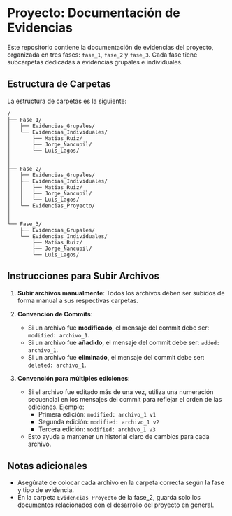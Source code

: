# Proyecto: Documentación de Evidencias

Este repositorio contiene la documentación de evidencias del proyecto, organizada en tres fases: `fase_1`, `fase_2` y `fase_3`. Cada fase tiene subcarpetas dedicadas a evidencias grupales e individuales.

## Estructura de Carpetas

La estructura de carpetas es la siguiente:
```plaintext
/
├── Fase_1/
│   ├── Evidencias_Grupales/
│   └── Evidencias_Individuales/
│       ├── Matias_Ruiz/
│       ├── Jorge_Ñancupil/
│       └── Luis_Lagos/
│
│
├── Fase_2/
│   ├── Evidencias_Grupales/
│   ├── Evidencias_Individuales/
│   │   ├── Matias_Ruiz/
│   │   ├── Jorge_Ñancupil/
│   │   └── Luis_Lagos/
│   └── Evidencias_Proyecto/
│
│
└── Fase_3/
    ├── Evidencias_Grupales/
    └── Evidencias_Individuales/
        ├── Matias_Ruiz/
        ├── Jorge_Ñancupil/
        └── Luis_Lagos/
```

## Instrucciones para Subir Archivos

1. **Subir archivos manualmente**: Todos los archivos deben ser subidos de forma manual a sus respectivas carpetas.

2. **Convención de Commits**:
   - Si un archivo fue **modificado**, el mensaje del commit debe ser: `modified: archivo_1`.
   - Si un archivo fue **añadido**, el mensaje del commit debe ser: `added: archivo_1`.
   - Si un archivo fue **eliminado**, el mensaje del commit debe ser: `deleted: archivo_1`.

3. **Convención para múltiples ediciones**:
   - Si el archivo fue editado más de una vez, utiliza una numeración secuencial en los mensajes del commit para reflejar el orden de las ediciones. Ejemplo:
     - Primera edición: `modified: archivo_1 v1`
     - Segunda edición: `modified: archivo_1 v2`
     - Tercera edición: `modified: archivo_1 v3`
   - Esto ayuda a mantener un historial claro de cambios para cada archivo.

## Notas adicionales

- Asegúrate de colocar cada archivo en la carpeta correcta según la fase y tipo de evidencia.
- En la carpeta `Evidencias_Proyecto` de la fase_2, guarda solo los documentos relacionados con el desarrollo del proyecto en general.
